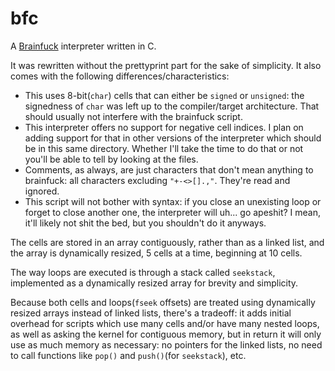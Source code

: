 # bfc

A [Brainfuck](https://esolangs.org/wiki/brainfuck) interpreter written in C.

It was rewritten without the prettyprint part for the sake of simplicity. It
also comes with the following differences/characteristics:

- This uses 8-bit(`char`) cells that can either be `signed` or `unsigned`: the
  signedness of `char` was left up to the compiler/target architecture. That
  should usually not interfere with the brainfuck script.
- This interpreter offers no support for negative cell indices. I plan on adding
  support for that in other versions of the interpreter which should be in this
  same directory. Whether I'll take the time to do that or not you'll be able to
  tell by looking at the files.
- Comments, as always, are just characters that don't mean anything to
  brainfuck: all characters excluding `"+-<>[].,"`. They're read and ignored.
- This script will not bother with syntax: if you close an unexisting loop or
  forget to close another one, the interpreter will uh... go apeshit? I mean,
  it'll likely not shit the bed, but you shouldn't do it anyways.

The cells are stored in an array contiguously, rather than as a linked list, and
the array is dynamically resized, 5 cells at a time, beginning at 10 cells.

The way loops are executed is through a stack called `seekstack`, implemented as
a dynamically resized array for brevity and simplicity.

Because both cells and loops(`fseek` offsets) are treated using dynamically
resized arrays instead of linked lists, there's a tradeoff: it adds initial
overhead for scripts which use many cells and/or have many nested loops, as well
as asking the kernel for contiguous memory, but in return it will only use as
much memory as necessary: no pointers for the linked lists, no need to call
functions like `pop()` and `push()`(for `seekstack`), etc.

